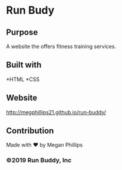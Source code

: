 # Run Budy

## Purpose
A website the offers fitness training services.

## Built with 
*HTML
*CSS

## Website
http://megphillips21.github.io/run-buddy/

## Contribution
Made with ❤️ by Megan Phillips

### &copy;2019 Run Buddy, Inc
